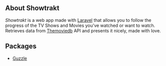 ## About Showtrakt

*Showtrakt* is a web app made with [Laravel](https://laravel.com/docs/7.x) that allows you to follow the progress of the TV Shows and Movies you've watched or want to watch. Retrieves data from [Themoviedb](https://www.themoviedb.org/documentation/api) API and presents it nicely, made with love.

## Packages

* [Guzzle](https://github.com/guzzle/guzzle)

